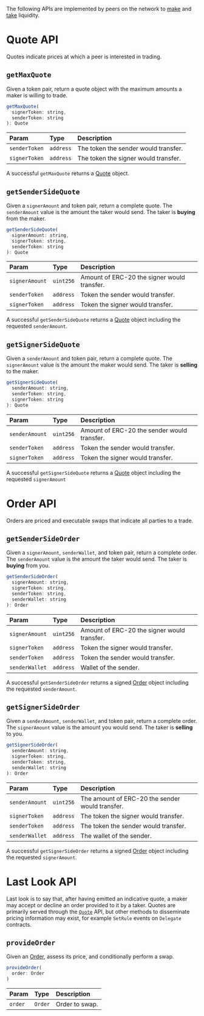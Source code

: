 The following APIs are implemented by peers on the network to [make](../make-liquidity/run-a-server.md) and [take](../take-liquidity/run-an-aggregator.md) liquidity.

# Quote API

Quotes indicate prices at which a peer is interested in trading.

## `getMaxQuote`

Given a token pair, return a quote object with the maximum amounts a maker is willing to trade.

```javascript
getMaxQuote(
  signerToken: string,
  senderToken: string
): Quote
```

| Param         | Type      | Description                          |
| :------------ | :-------- | :----------------------------------- |
| `senderToken` | `address` | The token the sender would transfer. |
| `signerToken` | `address` | The token the signer would transfer. |

A successful `getMaxQuote` returns a [Quote](./types-and-formats.md#quotes) object.

## `getSenderSideQuote`

Given a `signerAmount` and token pair, return a complete quote. The `senderAmount` value is the amount the taker would send. The taker is **buying** from the maker.

```javascript
getSenderSideQuote(
  signerAmount: string,
  signerToken: string,
  senderToken: string
): Quote
```

| Param          | Type      | Description                                 |
| :------------- | :-------- | :------------------------------------------ |
| `signerAmount` | `uint256` | Amount of ERC-20 the signer would transfer. |
| `senderToken`  | `address` | Token the sender would transfer.            |
| `signerToken`  | `address` | Token the signer would transfer.            |

A successful `getSenderSideQuote` returns a [Quote](./types-and-formats.md#quotes) object including the requested `senderAmount`.

## `getSignerSideQuote`

Given a `senderAmount` and token pair, return a complete quote. The `signerAmount` value is the amount the maker would send. The taker is **selling** to the maker.

```javascript
getSignerSideQuote(
  senderAmount: string,
  senderToken: string,
  signerToken: string
): Quote
```

| Param          | Type      | Description                                 |
| :------------- | :-------- | :------------------------------------------ |
| `senderAmount` | `uint256` | Amount of ERC-20 the sender would transfer. |
| `senderToken`  | `address` | Token the sender would transfer.            |
| `signerToken`  | `address` | Token the signer would transfer.            |

A successful `getSignerSideQuote` returns a [Quote](./types-and-formats.md#quotes) object including the requested `signerAmount`

# Order API

Orders are priced and executable swaps that indicate all parties to a trade.

## `getSenderSideOrder`

Given a `signerAmount`, `senderWallet`, and token pair, return a complete order. The `senderAmount` value is the amount the taker would send. The taker is **buying** from you.

```javascript
getSenderSideOrder(
  signerAmount: string,
  signerToken: string,
  senderToken: string,
  senderWallet: string
): Order
```

| Param          | Type      | Description                                 |
| :------------- | :-------- | :------------------------------------------ |
| `signerAmount` | `uint256` | Amount of ERC-20 the signer would transfer. |
| `signerToken`  | `address` | Token the signer would transfer.            |
| `senderToken`  | `address` | Token the sender would transfer.            |
| `senderWallet` | `address` | Wallet of the sender.                       |

A successful `getSenderSideOrder` returns a signed [Order](./types-and-formats.md#orders) object including the requested `senderAmount`.

## `getSignerSideOrder`

Given a `senderAmount`, `senderWallet`, and token pair, return a complete order. The `signerAmount` value is the amount you would send. The taker is **selling** to you.

```javascript
getSignerSideOrder(
  senderAmount: string,
  signerToken: string,
  senderToken: string,
  senderWallet: string
): Order
```

| Param          | Type      | Description                                     |
| :------------- | :-------- | :---------------------------------------------- |
| `senderAmount` | `uint256` | The amount of ERC-20 the sender would transfer. |
| `signerToken`  | `address` | The token the signer would transfer.            |
| `senderToken`  | `address` | The token the sender would transfer.            |
| `senderWallet` | `address` | The wallet of the sender.                       |

A successful `getSignerSideOrder` returns a signed [Order](./types-and-formats.md#orders) object including the requested `signerAmount`.

# Last Look API

Last look is to say that, after having emitted an indicative quote, a maker may accept or decline an order provided to it by a taker. Quotes are primarily served through the [`Quote`](#quote-api) API, but other methods to disseminate pricing information may exist, for example `SetRule` events on `Delegate` contracts.

## `provideOrder`

Given an [Order](./types-and-formats.md#orders), assess its price, and conditionally perform a swap.

```javascript
provideOrder(
  order: Order
)
```

| Param   | Type    | Description    |
| :------ | :------ | :------------- |
| `order` | `Order` | Order to swap. |
